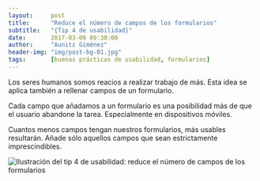 ```yaml
---
layout:     post
title:      "Reduce el número de campos de los formularios"
subtitle:   "{Tip 4 de usabilidad}"
date:       2017-03-09 09:30:00
author:     "Aunitz Giménez"
header-img: "img/post-bg-01.jpg"
tags:       [buenas prácticas de usabilidad, formularios]
---
```


<p>Los seres humanos somos reacios a realizar trabajo de más. Esta idea se aplica también a rellenar campos de un formulario.</p>

<p>Cada campo que añadamos a un formulario es una posibilidad más de que el usuario abandone la tarea. Especialmente en dispositivos móviles.</p>

<p>Cuantos menos campos tengan nuestros formularios, más usables resultarán. Añade sólo aquellos campos que sean estrictamente imprescindibles.</p>

<p><img src="{{ site.baseurl }}/img/tip-4-reducir-campos-formulario.png" alt="Ilustración del tip 4 de usabilidad: reduce el número de campos de los formularios"></p>